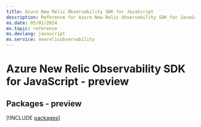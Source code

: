 ```yaml
---
title: Azure New Relic Observability SDK for JavaScript
description: Reference for Azure New Relic Observability SDK for JavaScript
ms.date: 05/01/2024
ms.topic: reference
ms.devlang: javascript
ms.service: newrelicobservability
---
```

# Azure New Relic Observability SDK for JavaScript - preview
## Packages - preview
[!INCLUDE [packages](new-relic-observability-index.md)]